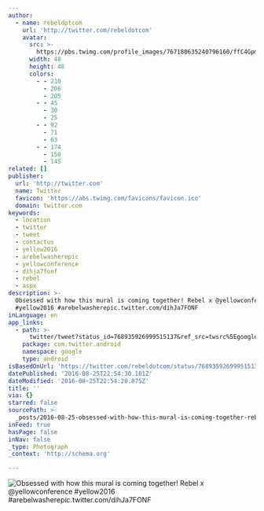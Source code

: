```yaml
---
author:
  - name: rebeldotcom
    url: 'http://twitter.com/rebeldotcom'
    avatar:
      src: >-
        https://pbs.twimg.com/profile_images/767180635240796160/ffC4GpmY_normal.jpg
      width: 48
      height: 48
      colors:
        - - 210
          - 206
          - 205
        - - 45
          - 30
          - 25
        - - 92
          - 71
          - 63
        - - 174
          - 150
          - 145
related: []
publisher:
  url: 'http://twitter.com'
  name: Twitter
  favicon: 'https://abs.twimg.com/favicons/favicon.ico'
  domain: twitter.com
keywords:
  - location
  - twitter
  - tweet
  - contactus
  - yellow2016
  - arebelwasherepic
  - yellowconference
  - dihja7fonf
  - rebel
  - aspx
description: >-
  Obsessed with how this mural is coming together! Rebel x @yellowconference
  #yellow2016 #arebelwasherepic.twitter.com/dihJa7FONF
inLanguage: en
app_links:
  - path: >-
      twitter/tweet?status_id=768935926999515137&ref_src=twsrc%5Egoogle%7Ctwcamp%5Eandroidseo%7Ctwgr%5Estatus%7Ctwterm%5E768935926999515137
    package: com.twitter.android
    namespace: google
    type: android
isBasedOnUrl: 'https://twitter.com/rebeldotcom/status/768935926999515137'
datePublished: '2016-08-25T22:54:30.101Z'
dateModified: '2016-08-25T22:54:20.875Z'
title: ''
via: {}
starred: false
sourcePath: >-
  _posts/2016-08-25-obsessed-with-how-this-mural-is-coming-together-rebel-x-ye.md
inFeed: true
hasPage: false
inNav: false
_type: Photograph
_context: 'http://schema.org'

---
```

![Obsessed with how this mural is coming together! Rebel x @yellowconference #yellow2016 #arebelwasherepic.twitter.com/dihJa7FONF](https://pbs.twimg.com/media/CqvPJhmUAAEcn8H.jpg:large)
